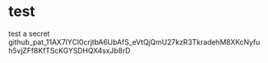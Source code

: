 # test

test a secret
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
